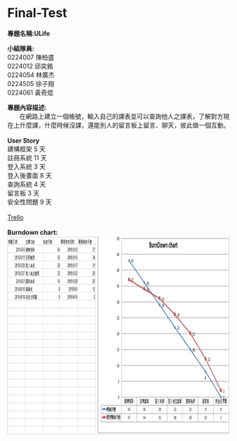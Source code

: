 # Final-Test

<b>專題名稱:ULife</b>

<b>小組隊員:</b><br>
0224007 陳柏盛<br>
0224012 邱奕銘<br>
0224054 林廣杰<br>
0224505 徐子翔<br>
0224061 黃奇焜<br>

<b>專題內容描述:</b><br>
&nbsp;&nbsp;&nbsp;&nbsp;&nbsp;&nbsp;&nbsp;在網路上建立一個帳號，輸入自己的課表並可以查詢他人之課表，了解對方現在上什麼課，什麼時候沒課，還能別人的留言板上留言、聊天，彼此做一個互動。<br><br>
<b>User Story</b><br>
建構框架 5 天<br>
註冊系統 11 天<br>
登入系統 3 天<br>
登入後畫面 8 天<br>
查詢系統 4 天<br>
留言板 3 天<br>
安全性問題 9 天<br>
<br>
<a href src = "https://trello.com/b/sysVScho/ulife" >Trello</a>
<br>
<br>
<b>Burndown chart:</b><br>
<img src = "Burndown chart/Burndown chart.jpg" width = 1000 height = 450>
